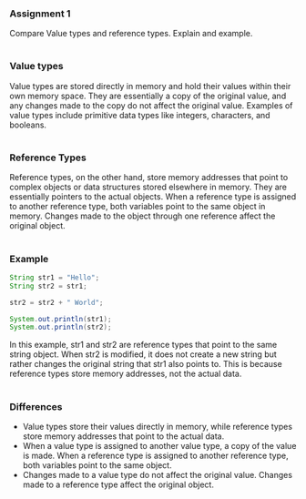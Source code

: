 ### Assignment 1
Compare Value types and reference types. Explain and example.
#
### Value types
Value types are stored directly in memory and hold their values within their own memory space. They are essentially a copy of the original value, and any changes made to the copy do not affect the original value. Examples of value types include primitive data types like integers, characters, and booleans.
#
### Reference Types
Reference types, on the other hand, store memory addresses that point to complex objects or data structures stored elsewhere in memory. They are essentially pointers to the actual objects. When a reference type is assigned to another reference type, both variables point to the same object in memory. Changes made to the object through one reference affect the original object.

#
### Example 
```java
String str1 = "Hello";
String str2 = str1;

str2 = str2 + " World";

System.out.println(str1); 
System.out.println(str2); 
```
In this example, str1 and str2 are reference types that point to the same string object. When str2 is modified, it does not create a new string but rather changes the original string that str1 also points to. This is because reference types store memory addresses, not the actual data.

#
### Differences
- Value types store their values directly in memory, while reference types store memory addresses that point to the actual data.
- When a value type is assigned to another value type, a copy of the value is made. When a reference type is assigned to another reference type, both variables point to the same object.
- Changes made to a value type do not affect the original value. Changes made to a reference type affect the original object.